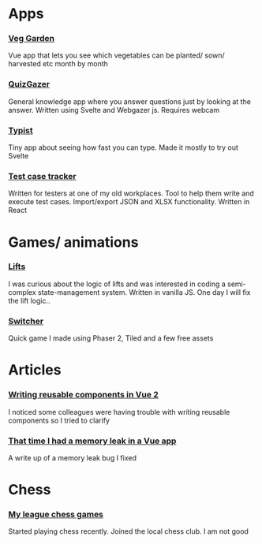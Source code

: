 # Apps
### [Veg Garden](https://garden-psi.vercel.app/)
Vue app that lets you see which vegetables can be planted/ sown/ harvested etc month by month

### [QuizGazer](https://quiz-gazer.vercel.app)
General knowledge app where you answer questions just by looking at the answer. Written using Svelte and Webgazer js. Requires webcam


### [Typist](https://typist.liamsain.vercel.app/)
Tiny app about seeing how fast you can type. Made it mostly to try out Svelte
### [Test case tracker](https://liamsain.github.io/test-case-tracker/)
Written for testers at one of my old workplaces. Tool to help them write and execute test cases. Import/export JSON and XLSX functionality. Written in React


# Games/ animations
### [Lifts](https://liamsain.github.io/lift-system)
I was curious about the logic of lifts and was interested in coding a semi-complex state-management system. Written in vanilla JS. One day I will fix the lift logic.. 

### [Switcher](https://liamsain.github.io/switcher)
Quick game I made using Phaser 2, Tiled and a few free assets

# Articles
### [Writing reusable components in Vue 2](/reusable-components)
I noticed some colleagues were having trouble with writing reusable components so I tried to clarify
### [That time I had a memory leak in a Vue app](/vue-memory-leak)
A write up of a memory leak bug I fixed

# Chess
### [My league chess games](https://lichess.org/study/d66568Ji)
Started playing chess recently. Joined the local chess club. I am not good
